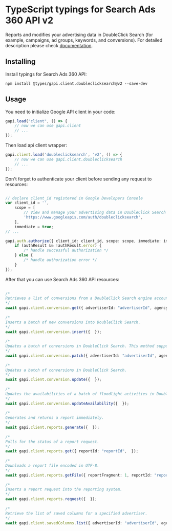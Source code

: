 # TypeScript typings for Search Ads 360 API v2
Reports and modifies your advertising data in DoubleClick Search (for example, campaigns, ad groups, keywords, and conversions).
For detailed description please check [documentation](https://developers.google.com/doubleclick-search/).

## Installing

Install typings for Search Ads 360 API:
```
npm install @types/gapi.client.doubleclicksearch@v2 --save-dev
```

## Usage

You need to initialize Google API client in your code:
```typescript
gapi.load("client", () => { 
    // now we can use gapi.client
    // ... 
});
```

Then load api client wrapper:
```typescript
gapi.client.load('doubleclicksearch', 'v2', () => {
    // now we can use gapi.client.doubleclicksearch
    // ... 
});
```

Don't forget to authenticate your client before sending any request to resources:
```typescript

// declare client_id registered in Google Developers Console
var client_id = '',
    scope = [     
        // View and manage your advertising data in DoubleClick Search
        'https://www.googleapis.com/auth/doubleclicksearch',
    ],
    immediate = true;
// ...

gapi.auth.authorize({ client_id: client_id, scope: scope, immediate: immediate }, authResult => {
    if (authResult && !authResult.error) {
        /* handle successful authorization */
    } else {
        /* handle authorization error */
    }
});            
```

After that you can use Search Ads 360 API resources:

```typescript 
    
/* 
Retrieves a list of conversions from a DoubleClick Search engine account.  
*/
await gapi.client.conversion.get({ advertiserId: "advertiserId", agencyId: "agencyId", endDate: 1, engineAccountId: "engineAccountId", rowCount: 1, startDate: 1, startRow: 1,  }); 
    
/* 
Inserts a batch of new conversions into DoubleClick Search.  
*/
await gapi.client.conversion.insert({  }); 
    
/* 
Updates a batch of conversions in DoubleClick Search. This method supports patch semantics.  
*/
await gapi.client.conversion.patch({ advertiserId: "advertiserId", agencyId: "agencyId", endDate: 1, engineAccountId: "engineAccountId", rowCount: 1, startDate: 1, startRow: 1,  }); 
    
/* 
Updates a batch of conversions in DoubleClick Search.  
*/
await gapi.client.conversion.update({  }); 
    
/* 
Updates the availabilities of a batch of floodlight activities in DoubleClick Search.  
*/
await gapi.client.conversion.updateAvailability({  }); 
    
/* 
Generates and returns a report immediately.  
*/
await gapi.client.reports.generate({  }); 
    
/* 
Polls for the status of a report request.  
*/
await gapi.client.reports.get({ reportId: "reportId",  }); 
    
/* 
Downloads a report file encoded in UTF-8.  
*/
await gapi.client.reports.getFile({ reportFragment: 1, reportId: "reportId",  }); 
    
/* 
Inserts a report request into the reporting system.  
*/
await gapi.client.reports.request({  }); 
    
/* 
Retrieve the list of saved columns for a specified advertiser.  
*/
await gapi.client.savedColumns.list({ advertiserId: "advertiserId", agencyId: "agencyId",  });
```
